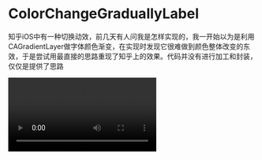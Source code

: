 # ColorChangeGraduallyLabel
知乎iOS中有一种切换动效，前几天有人问我是怎样实现的，我一开始以为是利用CAGradientLayer做字体颜色渐变，在实现时发现它很难做到颜色整体改变的东效，于是尝试用最直接的思路重现了知乎上的效果。代码并没有进行加工和封装，仅仅是提供了思路

![video](https://github.com/coderLiH/ColorChangeGraduallyLabel/blob/master/screen.mov)
